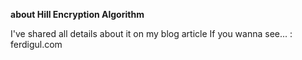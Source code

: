 **about Hill Encryption Algorithm**

 I've shared all details about it on my blog article If you wanna see... : ferdigul.com
